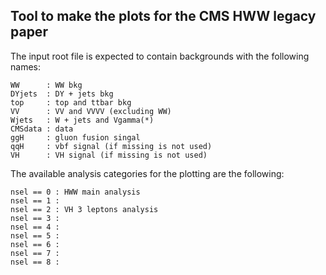 Tool to make the plots for the CMS HWW legacy paper
---------------------------------------------------

The input root file is expected to contain backgrounds with the following names:

```
WW      : WW bkg
DYjets  : DY + jets bkg
top     : top and ttbar bkg
VV      : VV and VVVV (excluding WW)
Wjets   : W + jets and Vgamma(*)
CMSdata : data
ggH     : gluon fusion singal
qqH     : vbf signal (if missing is not used)
VH      : VH signal (if missing is not used)
```

The available analysis categories for the plotting are the following:

```
nsel == 0 : HWW main analysis
nsel == 1 :
nsel == 2 : VH 3 leptons analysis
nsel == 3 :
nsel == 4 :
nsel == 5 :
nsel == 6 :
nsel == 7 :
nsel == 8 :
```